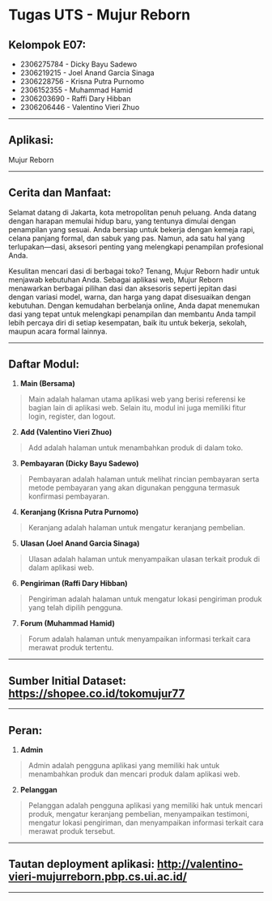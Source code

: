# Tugas UTS - Mujur Reborn

## Kelompok E07:
- 2306275784 - Dicky Bayu Sadewo
- 2306219215 - Joel Anand Garcia Sinaga
- 2306228756 - Krisna Putra Purnomo
- 2306152355 - Muhammad Hamid
- 2306203690 - Raffi Dary Hibban
- 2306206446 - Valentino Vieri Zhuo
<hr>

## Aplikasi:
Mujur Reborn

<hr>

## Cerita dan Manfaat:
Selamat datang di Jakarta, kota metropolitan penuh peluang. Anda datang dengan harapan memulai hidup baru, yang tentunya dimulai dengan penampilan yang sesuai. Anda bersiap untuk bekerja dengan kemeja rapi, celana panjang formal, dan sabuk yang pas. Namun, ada satu hal yang terlupakan—dasi, aksesori penting yang melengkapi penampilan profesional Anda.

Kesulitan mencari dasi di berbagai toko? Tenang, Mujur Reborn hadir untuk menjawab kebutuhan Anda. Sebagai aplikasi web, Mujur Reborn menawarkan berbagai pilihan dasi dan aksesoris seperti jepitan dasi dengan variasi model, warna, dan harga yang dapat disesuaikan dengan kebutuhan. Dengan kemudahan berbelanja online, Anda dapat menemukan dasi yang tepat untuk melengkapi penampilan dan membantu Anda tampil lebih percaya diri di setiap kesempatan, baik itu untuk bekerja, sekolah, maupun acara formal lainnya.
<hr>

## Daftar Modul:
1. **Main (Bersama)**
> Main adalah halaman utama aplikasi web yang berisi referensi ke bagian lain di aplikasi web. Selain itu, modul ini juga memiliki fitur login, register, dan logout.
2. **Add (Valentino Vieri Zhuo)**
> Add adalah halaman untuk menambahkan produk di dalam toko.
3. **Pembayaran (Dicky Bayu Sadewo)**
> Pembayaran adalah halaman untuk melihat rincian pembayaran serta metode pembayaran yang akan digunakan pengguna termasuk konfirmasi pembayaran.
4. **Keranjang (Krisna Putra Purnomo)**
> Keranjang adalah halaman untuk mengatur keranjang pembelian.
5. **Ulasan (Joel Anand Garcia Sinaga)**
> Ulasan adalah halaman untuk menyampaikan ulasan terkait produk di dalam aplikasi web.
6. **Pengiriman (Raffi Dary Hibban)**
> Pengiriman adalah halaman untuk mengatur lokasi pengiriman produk yang telah dipilih pengguna.
7. **Forum (Muhammad Hamid)**
> Forum adalah halaman untuk menyampaikan informasi terkait cara merawat produk tertentu.

<hr>

## Sumber Initial Dataset: https://shopee.co.id/tokomujur77

<hr>

## Peran:
1. **Admin**
> Admin adalah pengguna aplikasi yang memiliki hak untuk menambahkan produk dan mencari produk dalam aplikasi web.
2. **Pelanggan**
> Pelanggan adalah pengguna aplikasi yang memiliki hak untuk mencari produk, mengatur keranjang pembelian, menyampaikan testimoni, mengatur lokasi pengiriman, dan menyampaikan informasi terkait cara merawat produk tersebut.

<hr>

## Tautan deployment aplikasi: http://valentino-vieri-mujurreborn.pbp.cs.ui.ac.id/

<hr>